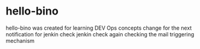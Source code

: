 # hello-bino
hello-bino was created for learning DEV Ops concepts
change for the next notification  for jenkin check
jenkin check again
checking the mail triggering mechanism

